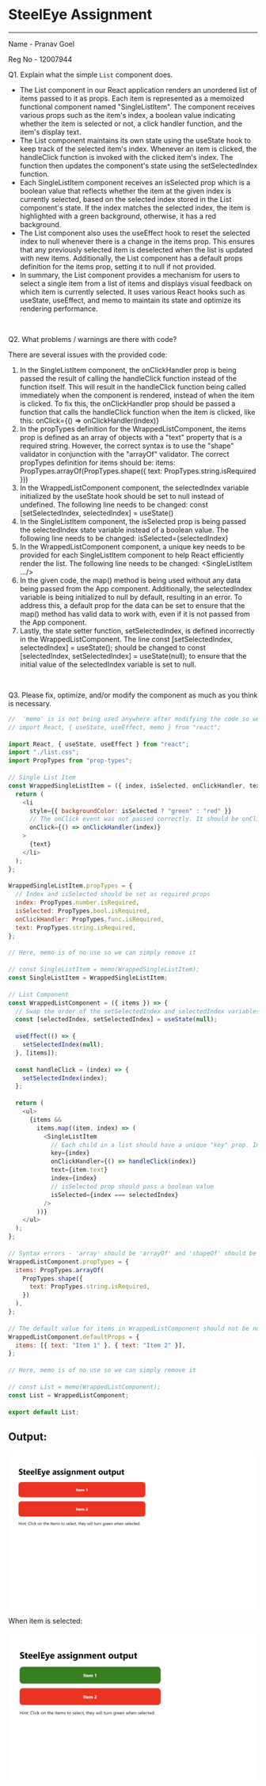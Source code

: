 # SteelEye Assignment

---

Name - Pranav Goel

Reg No - 12007944

Q1. Explain what the simple `List` component does.

- The List component in our React application renders an unordered list of items passed to it as props. Each item is represented as a memoized functional component named "SingleListItem". The component receives various props such as the item's index, a boolean value indicating whether the item is selected or not, a click handler function, and the item's display text.
- The List component maintains its own state using the useState hook to keep track of the selected item's index. Whenever an item is clicked, the handleClick function is invoked with the clicked item's index. The function then updates the component's state using the setSelectedIndex function.
- Each SingleListItem component receives an isSelected prop which is a boolean value that reflects whether the item at the given index is currently selected, based on the selected index stored in the List component's state. If the index matches the selected index, the item is highlighted with a green background, otherwise, it has a red background.
- The List component also uses the useEffect hook to reset the selected index to null whenever there is a change in the items prop. This ensures that any previously selected item is deselected when the list is updated with new items. Additionally, the List component has a default props definition for the items prop, setting it to null if not provided.
- In summary, the List component provides a mechanism for users to select a single item from a list of items and displays visual feedback on which item is currently selected. It uses various React hooks such as useState, useEffect, and memo to maintain its state and optimize its rendering performance.

<br>

Q2. What problems / warnings are there with code?

There are several issues with the provided code:

1.  In the SingleListItem component, the onClickHandler prop is being passed the result of calling the handleClick function instead of the function itself. This will result in the handleClick function being called immediately when the component is rendered, instead of when the item is clicked. To fix this, the onClickHandler prop should be passed a function that calls the handleClick function when the item is clicked, like this: onClick={() => onClickHandler(index)}
2.  In the propTypes definition for the WrappedListComponent, the items prop is defined as an array of objects with a "text" property that is a required string. However, the correct syntax is to use the "shape" validator in conjunction with the "arrayOf" validator. The correct propTypes definition for items should be: items: PropTypes.arrayOf(PropTypes.shape({ text: PropTypes.string.isRequired }))
3.  In the WrappedListComponent component, the selectedIndex variable initialized by the useState hook should be set to null instead of undefined. The following line needs to be changed: const [setSelectedIndex, selectedIndex] = useState()
4.  In the SingleListItem component, the isSelected prop is being passed the selectedIndex state variable instead of a boolean value. The following line needs to be changed: isSelected={selectedIndex}
5.  In the WrappedListComponent component, a unique key needs to be provided for each SingleListItem component to help React efficiently render the list. The following line needs to be changed: <SingleListItem .../>
6.  In the given code, the map() method is being used without any data being passed from the App component. Additionally, the selectedIndex variable is being initialized to null by default, resulting in an error. To address this, a default prop for the data can be set to ensure that the map() method has valid data to work with, even if it is not passed from the App component.
7.  Lastly, the state setter function, setSelectedIndex, is defined incorrectly in the WrappedListComponent. The line const [setSelectedIndex, selectedIndex] = useState(); should be changed to const [selectedIndex, setSelectedIndex] = useState(null); to ensure that the initial value of the selectedIndex variable is set to null.


<br>

Q3.  Please fix, optimize, and/or modify the component as much as you think is necessary.

```js
//  'memo' is is not being used anywhere after modifying the code so we can avoid importing it.
// import React, { useState, useEffect, memo } from "react";

import React, { useState, useEffect } from "react";
import "./list.css";
import PropTypes from "prop-types";

// Single List Item
const WrappedSingleListItem = ({ index, isSelected, onClickHandler, text }) => {
  return (
    <li
      style={{ backgroundColor: isSelected ? "green" : "red" }}
      // The onClick event was not passed correctly. It should be onClick={() => onClickHandler(index)} and not onClick={onClickHandler(index)}. To pass a parameter in a function in the 'onClick' event the attribute should be returned by an arrow function.
      onClick={() => onClickHandler(index)}
    >
      {text}
    </li>
  );
};

WrappedSingleListItem.propTypes = {
  // Index and isSelected should be set as required props
  index: PropTypes.number.isRequired,
  isSelected: PropTypes.bool.isRequired,
  onClickHandler: PropTypes.func.isRequired,
  text: PropTypes.string.isRequired,
};

// Here, memo is of no use so we can simply remove it

// const SingleListItem = memo(WrappedSingleListItem);
const SingleListItem = WrappedSingleListItem;

// List Component
const WrappedListComponent = ({ items }) => {
  // Swap the order of the setSelectedIndex and selectedIndex variables in the useState hook.
  const [selectedIndex, setSelectedIndex] = useState(null);

  useEffect(() => {
    setSelectedIndex(null);
  }, [items]);

  const handleClick = (index) => {
    setSelectedIndex(index);
  };

  return (
    <ul>
      {items &&
        items.map((item, index) => (
          <SingleListItem
            // Each child in a list should have a unique "key" prop. In WrappedListComponent, the key prop was missing in SingleListItem component. This can lead to performance issues when rendering large lists.
            key={index}
            onClickHandler={() => handleClick(index)}
            text={item.text}
            index={index}
            // isSelected prop should pass a boolean value
            isSelected={index === selectedIndex}
          />
        ))}
    </ul>
  );
};

// Syntax errors - 'array' should be 'arrayOf' and 'shapeOf' should be 'shape'
WrappedListComponent.propTypes = {
  items: PropTypes.arrayOf(
    PropTypes.shape({
      text: PropTypes.string.isRequired,
    })
  ),
};

// The default value for items in WrappedListComponent should not be null . It should be set to an array as we are mapping on this prop in the WrapoedListComponent and passing it's value to the SingleListItem
WrappedListComponent.defaultProps = {
  items: [{ text: "Item 1" }, { text: "Item 2" }],
};

// Here, memo is of no use so we can simply remove it

// const List = memo(WrappedListComponent);
const List = WrappedListComponent;

export default List;
```

## Output:

![Untitled](./src/assets/initialstate.png)

When item is selected:

![Untitled](./src/assets/output.png)
